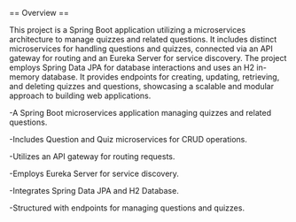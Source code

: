 == Overview ==


This project is a Spring Boot application utilizing a microservices architecture to manage quizzes and related questions. It includes distinct microservices for handling questions and quizzes, connected via an API gateway for routing and an Eureka Server for service discovery. The project employs Spring Data JPA for database interactions and uses an H2 in-memory database. It provides endpoints for creating, updating, retrieving, and deleting quizzes and questions, showcasing a scalable and modular approach to building web applications.


-A Spring Boot microservices application managing quizzes and related questions.

-Includes Question and Quiz microservices for CRUD operations.

-Utilizes an API gateway for routing requests.

-Employs Eureka Server for service discovery.

-Integrates Spring Data JPA and H2 Database.

-Structured with endpoints for managing questions and quizzes.

